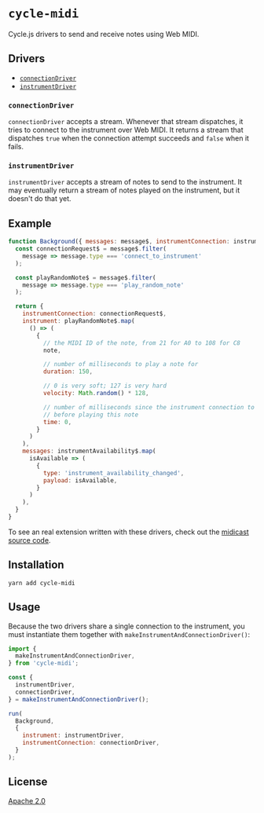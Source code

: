 # `cycle-midi` #

Cycle.js drivers to send and receive notes using Web MIDI.

## Drivers ##

- [`connectionDriver`](#connectiondriver)
- [`instrumentDriver`](#instrumentdriver)

### `connectionDriver` ###

`connectionDriver` accepts a stream.  Whenever that stream dispatches, it tries to connect to the instrument over Web MIDI.  It returns a stream that dispatches `true` when the connection attempt succeeds and `false` when it fails.


### `instrumentDriver` ###

`instrumentDriver` accepts a stream of notes to send to the instrument.  It may eventually return a stream of notes played on the instrument, but it doesn't do that yet.

## Example ##

```javascript
function Background({ messages: message$, instrumentConnection: instrumentAvailability$ }) {
  const connectionRequest$ = message$.filter(
    message => message.type === 'connect_to_instrument'
  );

  const playRandomNote$ = message$.filter(
    message => message.type === 'play_random_note'
  );

  return {
    instrumentConnection: connectionRequest$,
    instrument: playRandomNote$.map(
      () => (
        {
          // the MIDI ID of the note, from 21 for A0 to 108 for C8
          note,

          // number of milliseconds to play a note for
          duration: 150,

          // 0 is very soft; 127 is very hard
          velocity: Math.random() * 128,

          // number of milliseconds since the instrument connection to wait
          // before playing this note
          time: 0,
        }
      )
    ),
    messages: instrumentAvailability$.map(
      isAvailable => (
        {
          type: 'instrument_availability_changed',
          payload: isAvailable,
        }
      )
    ),
  }
}
```

To see an real extension written with these drivers, check out the [midicast source code](https://github.com/appsforartists/midicast/tree/develop/packages/main/).

## Installation ##

```
yarn add cycle-midi
```

## Usage ##

Because the two drivers share a single connection to the instrument, you must instantiate them together with `makeInstrumentAndConnectionDriver()`:

```javascript
import {
  makeInstrumentAndConnectionDriver,
} from 'cycle-midi';

const {
  instrumentDriver,
  connectionDriver,
} = makeInstrumentAndConnectionDriver();

run(
  Background,
  {
    instrument: instrumentDriver,
    instrumentConnection: connectionDriver,
  }
);
```

## License ##

[Apache 2.0](http://www.apache.org/licenses/LICENSE-2.0)
